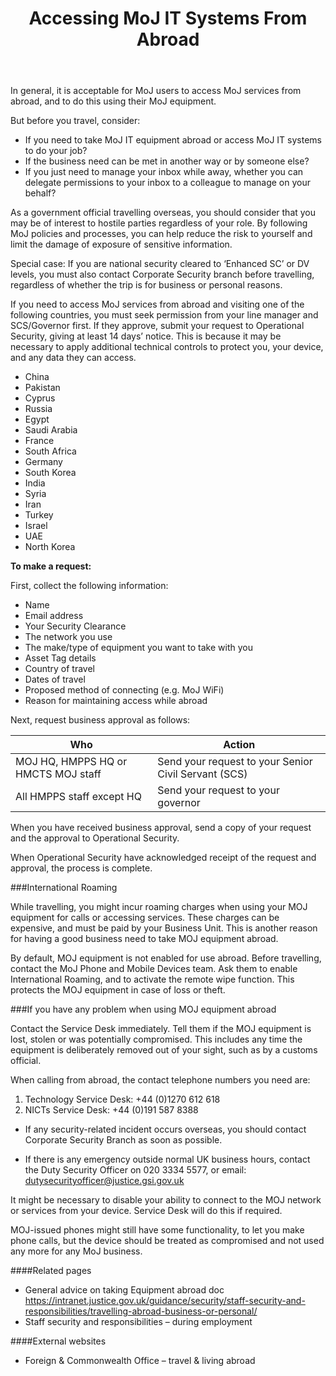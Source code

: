 ﻿---
title: Accessing MoJ IT Systems From Abroad
---

In general, it is acceptable for MoJ users to access MoJ services from abroad, and to do this using their MoJ equipment. 

But before you travel, consider:

*   If you need to take MoJ IT equipment abroad or access MoJ IT systems to do your job?
*   If the business need can be met in another way or by someone else?
*   If you just need to manage your inbox while away, whether you can delegate permissions to your inbox to a colleague to manage on your behalf?

As a government official travelling overseas, you should consider that you may be of interest to hostile parties regardless of your role. By following MoJ policies and processes, you can help reduce the risk to yourself and limit the damage of exposure of sensitive information.

Special case: If you are national security cleared to ‘Enhanced SC’ or DV levels, you must also contact Corporate Security branch before travelling, regardless of whether the trip is for business or personal reasons.
 
If you need to access MoJ services from abroad and visiting one of the following countries, you must seek permission from your line manager and SCS/Governor first. If they approve, submit your request to Operational Security, giving at least 14 days’ notice. This is because it may be necessary to apply additional technical controls to protect you, your device, and any data they can access.	

*   China
*   Pakistan
*   Cyprus
*   Russia
*   Egypt
*   Saudi Arabia
*   France
*   South Africa
*   Germany
*   South Korea
*   India
*   Syria
*   Iran
*   Turkey
*   Israel
*   UAE
*   North Korea

<strong>To make a request:</strong>

First, collect the following information:

*   Name
*   Email address
*   Your Security Clearance
*   The network you use 
*   The make/type of equipment you want to take with you
*   Asset Tag details
*   Country of travel
*   Dates of travel
*   Proposed method of connecting (e.g. MoJ WiFi)
*   Reason for maintaining access while abroad

Next, request business approval as follows:

| Who | Action |
| --- | --- |
| MOJ HQ, HMPPS HQ or HMCTS MOJ staff | Send your request to your Senior Civil Servant (SCS) |
| All HMPPS staff except HQ | Send your request to your governor |

When you have received business approval, send a copy of your request and the approval to Operational Security.

When Operational Security have acknowledged receipt of the request and approval, the process is complete.

###International Roaming

While travelling, you might incur roaming charges when using your MOJ equipment for calls or accessing services. These charges can be expensive, and must be paid by your Business Unit. This is another reason for having a good business need to take MOJ equipment abroad.  

By default, MOJ equipment is not enabled for use abroad. Before travelling, contact the MoJ Phone and Mobile Devices team. Ask them to enable International Roaming, and to activate the remote wipe function. This protects the MOJ equipment in case of loss or theft.

###If you have any problem when using MOJ equipment abroad

Contact the  Service Desk immediately. Tell them if the MOJ equipment  is lost, stolen or was potentially compromised. This includes any time the equipment is deliberately removed out of your sight, such as by a customs official.

When calling from abroad, the contact telephone numbers you need are:

1. Technology Service Desk: +44 (0)1270 612 618
2. NICTs Service Desk: +44 (0)191 587 8388
 
*   If any security-related incident occurs overseas, you should contact Corporate Security Branch as soon as possible.

*   If there is any emergency outside normal UK business hours,  contact the Duty Security Officer on 020 3334 5577, or email: dutysecurityofficer@justice.gsi.gov.uk
 
It might be necessary to disable your ability to connect to the MOJ network or services from your device. Service Desk will do this if required.

MOJ-issued phones might still have some functionality, to let you make phone calls, but the device should be treated as compromised and not used any more for any MoJ business.

####Related pages

*   General advice on taking Equipment abroad doc
https://intranet.justice.gov.uk/guidance/security/staff-security-and-responsibilities/travelling-abroad-business-or-personal/
*   Staff security and responsibilities – during employment

####External websites

*   Foreign & Commonwealth Office – travel & living abroad

